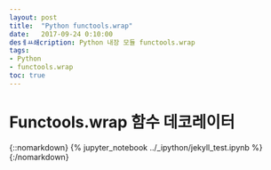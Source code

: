 ```yaml
---
layout: post
title:  "Python functools.wrap"
date:   2017-09-24 0:10:00
desㅔㅛ쇄cription: Python 내장 모듈 functools.wrap
tags:
- Python
- functools.wrap
toc: true
---
```


# Functools.wrap 함수 데코레이터

{::nomarkdown}
{% jupyter_notebook ../_ipython/jekyll_test.ipynb %}
{:/nomarkdown}


